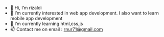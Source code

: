 - 👋 Hi, I’m rizaldi
- 👀 I’m currently interested in web app development. I also want to learn mobile app development
- 🌱 I’m currently learning html,css,js
- 📫 Contact me on email : rnur71@gmail.com

<!---
rizaldinur/rizaldinur is a ✨ special ✨ repository because its `README.md` (this file) appears on your GitHub profile.
You can click the Preview link to take a look at your changes.
--->
